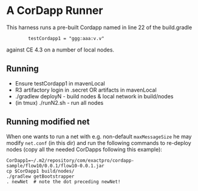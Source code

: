 # A CorDapp Runner

This harness runs a pre-built Cordapp named in line 22 of the build.gradle
```
        testCordapp1 = "ggg:aaa:v.v"
```
against CE 4.3 on a number of local nodes.

## Running

* Ensure testCordapp1 in mavenLocal
* R3 artifactory login in .secret OR artifacts in mavenLocal
* ./gradlew deployN - build nodes & local network in build/nodes
* (in tmux) ./runN2.sh - run all nodes

## Running modified net

When one wants to run a net with e.g. non-default `maxMessageSize`
he may modify `net.conf` (in this dir) and run the following commands to re-deploy nodes
(copy all the needed CorDapps following this example):

```
CorDapp1=~/.m2/repository/com/exactpro/cordapp-sample/flow10/0.0.1/flow10-0.0.1.jar
cp $CorDapp1 build/nodes/
./gradlew getBootstrapper
. newNet  # note the dot preceding newNet!
```
